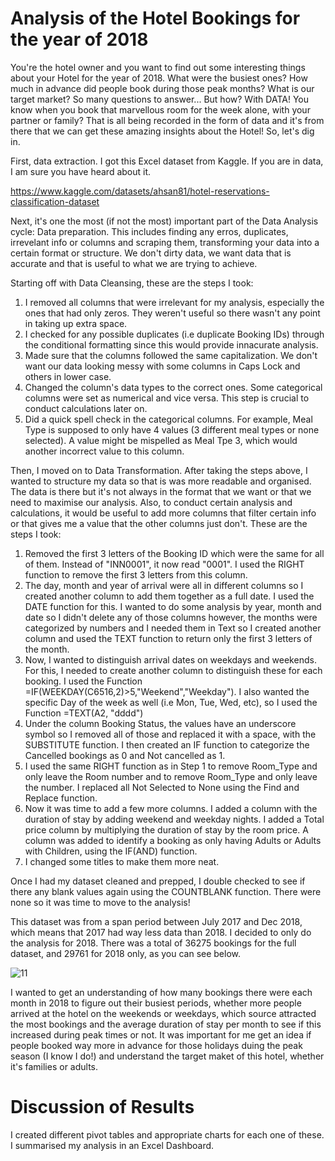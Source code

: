 # Analysis of the Hotel Bookings for the year of 2018

You're the hotel owner and you want to find out some interesting things about your Hotel for the year of 2018. What were the busiest ones? How much in advance did people book during those peak months? What is our target market? So many questions to answer... But how? With DATA! 
You know when you book that marvellous room for the week alone, with your partner or family? That is all being recorded in the form of data and it's from there that we can get these amazing insights about the Hotel! So, let's dig in. 

First, data extraction. I got this Excel dataset from Kaggle. If you are in data, I am sure you have heard about it. 

https://www.kaggle.com/datasets/ahsan81/hotel-reservations-classification-dataset 

Next, it's one the most (if not the most) important part of the Data Analysis cycle: Data preparation. This includes finding any erros, duplicates, irrevelant info or columns and scraping them, transforming your data into a certain format or structure. We don't dirty data, we want data that is accurate and that is useful to what we are trying to achieve. 

Starting off with Data Cleansing, these are the steps I took:

1. I removed all columns that were irrelevant for my analysis, especially the ones that had only zeros. They weren't useful so there wasn't any point in taking up extra space. 
2. I checked for any possible duplicates (i.e duplicate Booking IDs) through the conditional formatting since this would provide innacurate analysis.
3. Made sure that the columns followed the same capitalization. We don't want our data looking messy with some columns in Caps Lock and others in lower case.
4. Changed the column's data types to the correct ones. Some categorical columns were set as numerical and vice versa. This step is crucial to conduct calculations later on. 
5. Did a quick spell check in the categorical columns. For example, Meal Type is supposed to only have 4 values (3 different meal types or none selected). A value might be mispelled as Meal Tpe 3, which would another incorrect value to this column. 

Then, I moved on to Data Transformation. After taking the steps above, I wanted to structure my data so that is was more readable and organised. The data is there but it's not always in the format that we want or that we need to maximise our analysis. Also, to conduct certain analysis and calculations, it would be useful to add more columns that filter certain info or that gives me a value that the other columns just don't. These are the steps I took:

1. Removed the first 3 letters of the Booking ID which were the same for all of them. Instead of "INN0001", it now read "0001". I used the RIGHT function to remove the first 3 letters from this column. 
2. The day, month and year of arrival were all in different columns so I created another column to add them together as a full date. I used the DATE function for this. I wanted to do some analysis by year, month and date so I didn't delete any of those columns however, the months were categorized by numbers and I needed them in Text so I created another column and used the TEXT function to return only the first 3 letters of the month.
3. Now, I wanted to distinguish arrival dates on weekdays and weekends. For this, I needed to create another column to distinguish these for each booking. I used the Function =IF(WEEKDAY(C6516,2)>5,"Weekend","Weekday"). I also wanted the specific Day of the week as well (i.e Mon, Tue, Wed, etc), so I used the Function =TEXT(A2, "dddd")
4. Under the column Booking Status, the values have an underscore symbol so I removed all of those and replaced it with a space, with the SUBSTITUTE function. I then created an IF function to categorize the Cancelled bookings as 0 and Not cancelled as 1.
5. I used the same RIGHT function as in Step 1 to remove Room_Type and only leave the Room number and to remove Room_Type and only leave the number. I replaced all Not Selected to None using the Find and Replace function. 
6. Now it was time to add a few more columns. I added a column with the duration of stay by adding weekend and weekday nights. I added a Total price column by multiplying the duration of stay by the room price. A column was added to identify a booking as only having Adults or Adults with Children, using the IF(AND) function.
7. I changed some titles to make them more neat.

Once I had my dataset cleaned and prepped, I double checked to see if there any blank values again using the COUNTBLANK function. There were none so it was time to move to the analysis!

This dataset was from a span period between July 2017 and Dec 2018, which means that 2017 had way less data than 2018. I decided to only do the analysis for 2018. There was a total of 36275 bookings for the full dataset, and 29761 for 2018 only, as you can see below. 

![11](https://user-images.githubusercontent.com/122553754/212370829-ef3a1528-d189-47ea-85a8-5d2bfac1c242.PNG)

I wanted to get an understanding of how many bookings there were each month in 2018 to figure out their busiest periods, whether more people arrived at the hotel on the weekends or weekdays, which source attracted the most bookings and the average duration of stay per month to see if this increased during peak times or not. It was important for me get an idea if people booked way more in advance for those holidays duing the peak season (I know I do!) and understand the target maket of this hotel, whether it's families or adults. 

# Discussion of Results

I created different pivot tables and appropriate charts for each one of these. I summarised my analysis in an Excel Dashboard.



